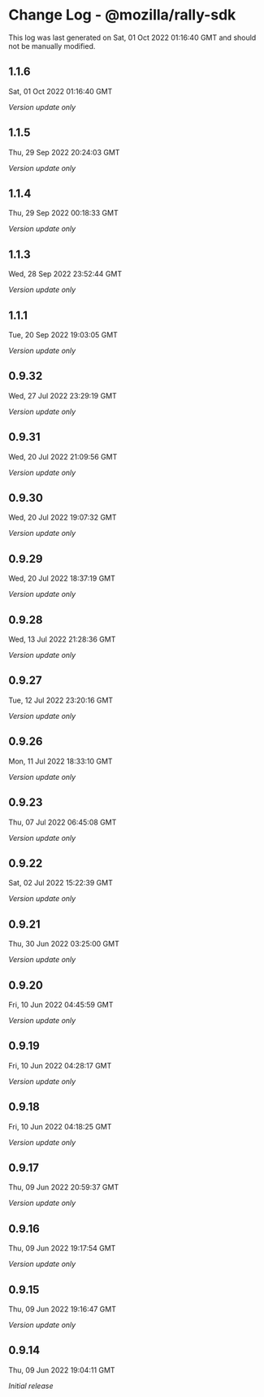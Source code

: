 # Change Log - @mozilla/rally-sdk

This log was last generated on Sat, 01 Oct 2022 01:16:40 GMT and should not be manually modified.

## 1.1.6
Sat, 01 Oct 2022 01:16:40 GMT

_Version update only_

## 1.1.5
Thu, 29 Sep 2022 20:24:03 GMT

_Version update only_

## 1.1.4
Thu, 29 Sep 2022 00:18:33 GMT

_Version update only_

## 1.1.3
Wed, 28 Sep 2022 23:52:44 GMT

_Version update only_

## 1.1.1
Tue, 20 Sep 2022 19:03:05 GMT

_Version update only_

## 0.9.32
Wed, 27 Jul 2022 23:29:19 GMT

_Version update only_

## 0.9.31
Wed, 20 Jul 2022 21:09:56 GMT

_Version update only_

## 0.9.30
Wed, 20 Jul 2022 19:07:32 GMT

_Version update only_

## 0.9.29
Wed, 20 Jul 2022 18:37:19 GMT

_Version update only_

## 0.9.28
Wed, 13 Jul 2022 21:28:36 GMT

_Version update only_

## 0.9.27
Tue, 12 Jul 2022 23:20:16 GMT

_Version update only_

## 0.9.26
Mon, 11 Jul 2022 18:33:10 GMT

_Version update only_

## 0.9.23
Thu, 07 Jul 2022 06:45:08 GMT

_Version update only_

## 0.9.22
Sat, 02 Jul 2022 15:22:39 GMT

_Version update only_

## 0.9.21
Thu, 30 Jun 2022 03:25:00 GMT

_Version update only_

## 0.9.20
Fri, 10 Jun 2022 04:45:59 GMT

_Version update only_

## 0.9.19
Fri, 10 Jun 2022 04:28:17 GMT

_Version update only_

## 0.9.18
Fri, 10 Jun 2022 04:18:25 GMT

_Version update only_

## 0.9.17
Thu, 09 Jun 2022 20:59:37 GMT

_Version update only_

## 0.9.16
Thu, 09 Jun 2022 19:17:54 GMT

_Version update only_

## 0.9.15
Thu, 09 Jun 2022 19:16:47 GMT

_Version update only_

## 0.9.14
Thu, 09 Jun 2022 19:04:11 GMT

_Initial release_

